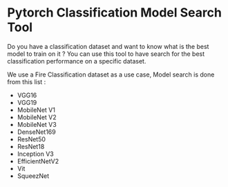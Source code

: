 # Pytorch Classification Model Search Tool

Do you have a classification dataset and want to know what is the best model to train on it ? You can use this tool to have search for the best classification performance on a specific dataset.

We use a Fire Classification dataset as a use case, Model search is done from this list : 

- VGG16
- VGG19
- MobileNet V1
- MobileNet V2
- MobileNet V3
- DenseNet169
- ResNet50
- ResNet18
- Inception V3
- EfficientNetV2
- Vit
- SqueezNet